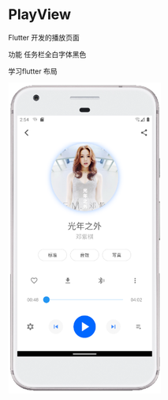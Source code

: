# PlayView
Flutter 开发的播放页面


功能
任务栏全白字体黑色


学习flutter 布局

<img src="https://raw.githubusercontent.com/944095635/PlayView/master/Screenshot.png" align="center" width="310">
